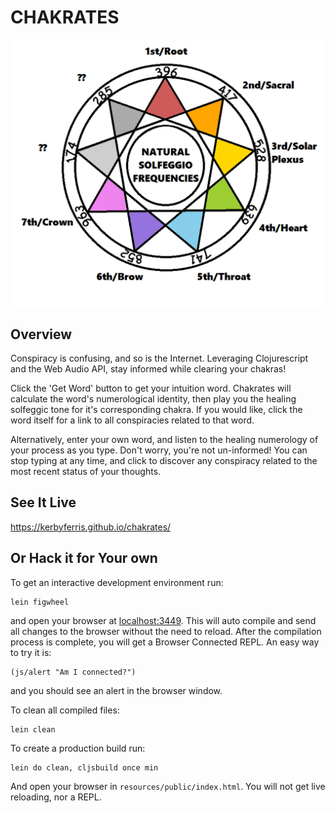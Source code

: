 # CHAKRATES

![Alt text](resources/public/images/solfeggios.png?raw=true "Solfeggio")

## Overview

Conspiracy is confusing, and so is the Internet. Leveraging Clojurescript and the Web Audio API, stay informed while clearing your chakras!

Click the 'Get Word' button to get your intuition word. Chakrates will calculate the word's numerological identity, then play you the healing solfeggic tone for it's corresponding chakra. If you would like, click the word itself for a link to all conspiracies related to that word.
 
Alternatively, enter your own word, and listen to the healing numerology of your process as you type. Don't worry, you're not un-informed! You can stop typing at any time, and click to discover any conspiracy related to the most recent status of your thoughts.

## See It Live

https://kerbyferris.github.io/chakrates/

## Or Hack it for Your own

To get an interactive development environment run:

    lein figwheel

and open your browser at [localhost:3449](http://localhost:3449/).
This will auto compile and send all changes to the browser without the
need to reload. After the compilation process is complete, you will
get a Browser Connected REPL. An easy way to try it is:

    (js/alert "Am I connected?")

and you should see an alert in the browser window.

To clean all compiled files:

    lein clean

To create a production build run:

    lein do clean, cljsbuild once min

And open your browser in `resources/public/index.html`. You will not
get live reloading, nor a REPL. 
